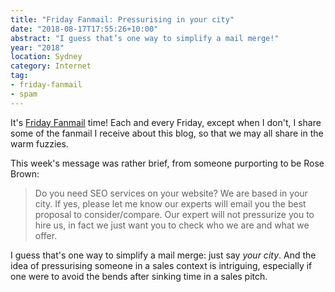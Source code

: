 ```yaml
---
title: "Friday Fanmail: Pressurising in your city"
date: "2018-08-17T17:55:26+10:00"
abstract: "I guess that’s one way to simplify a mail merge!"
year: "2018"
location: Sydney
category: Internet
tag:
- friday-fanmail
- spam
---
```

It's [Friday Fanmail] time! Each and every Friday, except when I don't, I share some of the fanmail I receive about this blog, so that we may all share in the warm fuzzies.

This week's message was rather brief, from someone purporting to be Rose Brown:

> Do you need SEO services on your website? We are based in your city. If yes, please let me know our experts will email you the best proposal to consider/compare. Our expert will not pressurize you to hire us, in fact we just want you to check who we are and what we offer.

I guess that's one way to simplify a mail merge: just say *your city*. And the idea of pressurising someone in a sales context is intriguing, especially if one were to avoid the bends after sinking time in a sales pitch.

[Friday Fanmail]: https://rubenerd.com/tag/friday-fanmail/

